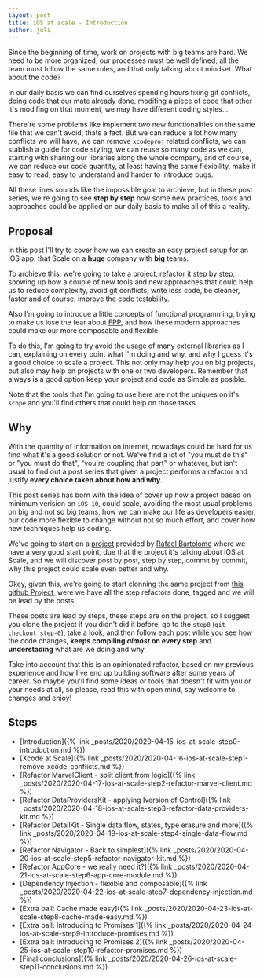 ```yaml
---
layout: post
title: iOS at scale - Introduction
author: juli
---
```


Since the beginning of time, work on projects with big teams are hard. We need to be more organized, our processes must be well defined, all the team must follow the same rules, and that only talking about mindset. What about the code?

In our daily basis we can find ourselves spending hours fixing git conflicts, doing code that our mate already done, modifing a piece of code that other it's modifing on that moment, we may have different coding styles... 

There're some problems like implement two new functionalities on the same file that we can't avoid, thats a fact. But we can reduce a lot how many conflicts we will have, we can remove `xcodeproj` related conflicts, we can stablish a guide for code styling, we can reuse so many code as we can, starting with sharing our libraries along the whole company, and of course, we can reduce our code quantity, at least having the same flexibility, make it easy to read, easy to understand and harder to introduce bugs.

All these lines sounds like the impossible goal to archieve, but in these post series, we're going to see **step by step** how some new practices, tools and approaches could be applied on our daily basis to make all of this a reality.

## Proposal

In this post I'll try to cover how we can create an easy project setup for an iOS app, that Scale on a **huge** company with **big** teams.

To archieve this, we're going to take a project, refactor it step by step, showing up how a couple of new tools and new approaches that could help us to reduce complexity, avoid git conflicts, write less code, be cleaner, faster and of course, improve the code testability.

Also I'm going to introcue a little concepts of functional programming, trying to make us lose the fear about [FPP](https://www.geeksforgeeks.org/functional-programming-paradigm/), and how these modern approaches could make our more composable and flexible.

To do this, I'm going to try avoid the usage of many external libraries as I can, explaining on every point what I'm doing and why, and why I guess it's a good choice to scale a project. This not only may help you on big projects, but also may help on projects with one or two developers. Remember that always is a good option keep your project and code as Simple as posible.

Note that the tools that I'm going to use here are not the uniques on it's `scope` and you'll find others that could help on those tasks. 

## Why

With the quantity of information on internet, nowadays could be hard for us find what it's a good solution or not. We've find a lot of "you must do this" or "you must do that", "you're coupling that part" or whatever, but isn't usual to find out a post series that given a project performs a refactor and justify **every choice taken about how and why**.

This post series has born with the idea of cover up how a project based on minimum verision on `iOS 10`, could scale, avoiding the most usual problems on big and not so big teams, how we can make our life as developers easier, our code more flexible to change without not so much effort, and cover how new techniques help us coding.

We've going to start on a [project](https://github.com/JulianAlonso/excelsior) provided by [Rafael Bartolome](https://twitter.com/RafaelBartolome) where we have a very good start point, due that the project it's talking about iOS at Scale, and we will discover post by post, step by step, commit by commit, why this project could scale even better and why.

Okey, given this, we're going to start clonning the same project from [this github Project](https://github.com/JulianAlonso/excelsior), were we have all the step refactors done, tagged and we will be lead by the posts.

These posts are lead by steps, these steps are on the project, so I suggest you clone the project if you didn't did it before, go to the `step0` (`git checkout step-0`), take a look, and then follow each post while you see how the code changes, **keeps compiling _almost_ on every step** and **understading** what are we doing and why.

Take into account that this is an opinionated refactor, based on my previous experience and how I've end up building software after some years of career. So maybe you'll find some ideas or tools that doesn't fit with you or your needs at all, so please, read this with open mind, say welcome to changes and enjoy!

## Steps

- [Introduction]({% link _posts/2020/2020-04-15-ios-at-scale-step0-introduction.md %})
- [Xcode at Scale]({% link _posts/2020/2020-04-16-ios-at-scale-step1-remove-xcode-conflicts.md %})
- [Refactor MarvelClient - split client from logic]({% link _posts/2020/2020-04-17-ios-at-scale-step2-refactor-marvel-client.md %})
- [Refactor DataProvidersKit - applying Iversion of Control]({% link _posts/2020/2020-04-18-ios-at-scale-step3-refactor-data-providers-kit.md %})
- [Refactor DetailKit - Single data flow, states, type erasure and more]({% link _posts/2020/2020-04-19-ios-at-scale-step4-single-data-flow.md %})
- [Refactor Navigator - Back to simplest]({% link _posts/2020/2020-04-20-ios-at-scale-step5-refactor-navigator-kit.md %})
- [Refactor AppCore - we really need it?]({% link _posts/2020/2020-04-21-ios-at-scale-step6-app-core-module.md %})
- [Dependency Injection - flexible and composable]({% link _posts/2020/2020-04-22-ios-at-scale-step7-dependency-injection.md %})
- [Extra ball: Cache made easy]({% link _posts/2020/2020-04-23-ios-at-scale-step8-cache-made-easy.md %})
- [Extra ball: Introducing to Promises 1]({% link _posts/2020/2020-04-24-ios-at-scale-step9-introduce-promises.md %})
- [Extra ball: Introducing to Promises 2]({% link _posts/2020/2020-04-25-ios-at-scale-step10-refactor-promises.md %})
- [Final conclusions]({% link _posts/2020/2020-04-26-ios-at-scale-step11-conclusions.md %})
